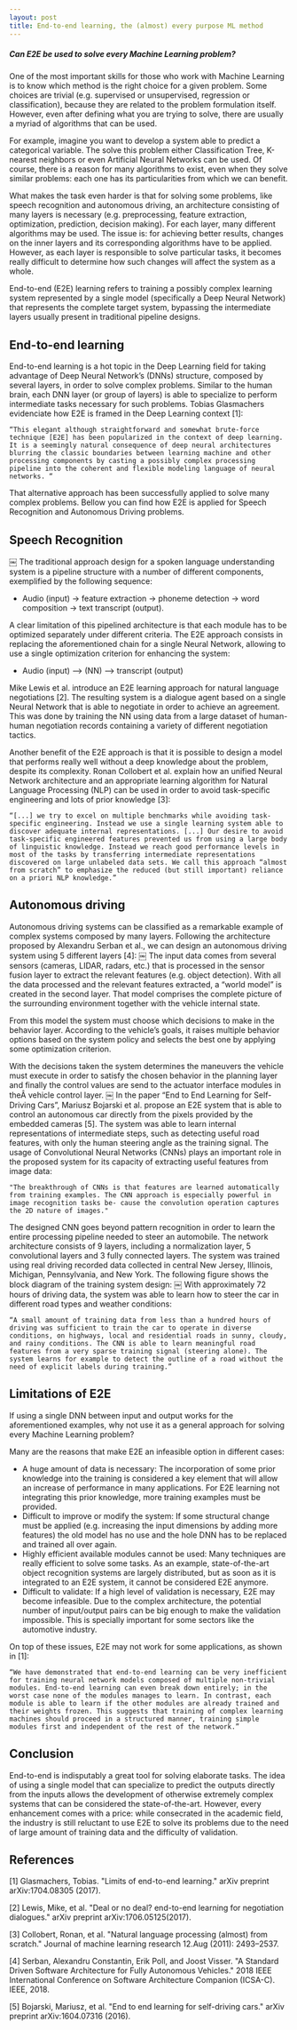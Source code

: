 ```yaml
---
layout: post
title: End-to-end learning, the (almost) every purpose ML method
---
```


##### Can E2E be used to solve every Machine Learning problem?

One of the most important skills for those who work with Machine Learning is to know which method is the right choice for a given problem. Some choices are trivial (e.g. supervised or unsupervised, regression or classification), because they are related to the problem formulation itself. However, even after defining what you are trying to solve, there are usually a myriad of algorithms that can be used.

For example, imagine you want to develop a system able to predict a categorical variable. The solve this problem either Classification Tree, K-nearest neighbors or even Artificial Neural Networks can be used. Of course, there is a reason for many algorithms to exist, even when they solve similar problems: each one has its particularities from which we can benefit.

What makes the task even harder is that for solving some problems, like speech recognition and autonomous driving, an architecture consisting of many layers is necessary (e.g. preprocessing, feature extraction, optimization, prediction, decision making). For each layer, many different algorithms may be used.
The issue is: for achieving better results, changes on the inner layers and its corresponding algorithms have to be applied. However, as each layer is responsible to solve particular tasks, it becomes really difficult to determine how such changes will affect the system as a whole.

End-to-end (E2E) learning refers to training a possibly complex learning system represented by a single model (specifically a Deep Neural Network) that represents the complete target system, bypassing the intermediate layers usually present in traditional pipeline designs.

## End-to-end learning

End-to-end learning is a hot topic in the Deep Learning field for taking advantage of Deep Neural Network’s (DNNs) structure, composed by several layers, in order to solve complex problems. Similar to the human brain, each DNN layer (or group of layers) is able to specialize to perform intermediate tasks necessary for such problems. Tobias Glasmachers evidenciate how E2E is framed in the Deep Learning context [1]:

`“This elegant although straightforward and somewhat brute-force technique [E2E] has been popularized in the context of deep learning. It is a seemingly natural consequence of deep neural architectures blurring the classic boundaries between learning machine and other processing components by casting a possibly complex processing pipeline into the coherent and flexible modeling language of neural networks. “ `

That alternative approach has been successfully applied to solve many complex problems. Bellow you can find how E2E is applied for Speech Recognition and Autonomous Driving problems.

## Speech Recognition
￼
The traditional approach design for a spoken language understanding system is a pipeline structure with a number of different components, exemplified by the following sequence:

* Audio (input) -> feature extraction -> phoneme detection -> word composition -> text transcript (output).

A clear limitation of this pipelined architecture is that each module has to be optimized separately under different criteria. The E2E approach consists in replacing the aforementioned chain for a single Neural Network, allowing to use a single optimization criterion for enhancing the system:

* Audio (input) —> (NN) —> transcript (output)

Mike Lewis et al. introduce an E2E learning approach for natural language negotiations [2]. The resulting system is a dialogue agent based on a single Neural Network that is able to negotiate in order to achieve an agreement. This was done by training the NN using data from a large dataset of human-human negotiation records containing a variety of different negotiation tactics.

Another benefit of the E2E approach is that it is possible to design a model that performs really well without a deep knowledge about the problem, despite its complexity. Ronan Collobert et al. explain how an unified Neural Network architecture and an appropriate learning algorithm for Natural Language Processing (NLP) can be used in order to avoid task-specific engineering and lots of prior knowledge [3]:

`“[...] we try to excel on multiple benchmarks while avoiding task-specific engineering. Instead we use a single learning system able to discover adequate internal representations. [...] Our desire to avoid task-specific engineered features prevented us from using a large body of linguistic knowledge. Instead we reach good performance levels in most of the tasks by transferring intermediate representations discovered on large unlabeled data sets. We call this approach “almost from scratch” to emphasize the reduced (but still important) reliance on a priori NLP knowledge.” `

## Autonomous driving

Autonomous driving systems can be classified as a remarkable example of complex systems composed by many layers. Following the architecture proposed by Alexandru Serban et al., we can design an autonomous driving system using 5 different layers [4]:
￼
The input data comes from several sensors (cameras, LIDAR, radars, etc.) that is processed in the sensor fusion layer to extract the relevant features (e.g. object detection). With all the data processed and the relevant features extracted, a “world model” is created in the second layer. That model comprises the complete picture of the surrounding environment together with the vehicle internal state.

From this model the system must choose which decisions to make in the behavior layer. According to the vehicle’s goals, it raises multiple behavior options based on the system policy and selects the best one by applying some optimization criterion.

With the decisions taken the system determines the maneuvers the vehicle must execute in order to satisfy the chosen behavior in the planning layer and finally the control values are send to the actuator interface modules in theÂ vehicle control layer.
￼
In the paper “End to End Learning for Self-Driving Cars”, Mariusz Bojarski et al. propose an E2E system that is able to control an autonomous car directly from the pixels provided by the embedded cameras [5]. The system was able to learn internal representations of intermediate steps, such as detecting useful road features, with only the human steering angle as the training signal. The usage of Convolutional Neural Networks (CNNs) plays an important role in the proposed system for its capacity of extracting useful features from image data:

`"The breakthrough of CNNs is that features are learned automatically from training examples. The CNN approach is especially powerful in image recognition tasks be- cause the convolution operation captures the 2D nature of images." `

The designed CNN goes beyond pattern recognition in order to learn the entire processing pipeline needed to steer an automobile. The network architecture consists of 9 layers, including a normalization layer, 5 convolutional layers and 3 fully connected layers. The system was trained using real driving recorded data collected in central New Jersey, Illinois, Michigan, Pennsylvania, and New York. The following figure shows the block diagram of the training system design:
￼
With approximately 72 hours of driving data, the system was able to learn how to steer the car in different road types and weather conditions:

`“A small amount of training data from less than a hundred hours of driving was sufficient to train the car to operate in diverse conditions, on highways, local and residential roads in sunny, cloudy, and rainy conditions. The CNN is able to learn meaningful road features from a very sparse training signal (steering alone). The system learns for example to detect the outline of a road without the need of explicit labels during training.” `

## Limitations of E2E

If using a single DNN between input and output works for the aforementioned examples, why not use it as a general approach for solving every Machine Learning problem?

Many are the reasons that make E2E an infeasible option in different cases:

* A huge amount of data is necessary: The incorporation of some prior knowledge into the training is considered a key element that will allow an increase of performance in many applications. For E2E learning not integrating this prior knowledge, more training examples must be provided.
* Difficult to improve or modify the system: If some structural change must be applied (e.g. increasing the input dimensions by adding more features) the old model has no use and the hole DNN has to be replaced and trained all over again.
* Highly efficient available modules cannot be used: Many techniques are really efficient to solve some tasks. As an example, state-of-the-art object recognition systems are largely distributed, but as soon as it is integrated to an E2E system, it cannot be considered E2E anymore.
* Difficult to validate: If a high level of validation is necessary, E2E may become infeasible. Due to the complex architecture, the potential number of input/output pairs can be big enough to make the validation impossible. This is specially important for some sectors like the automotive industry.

On top of these issues, E2E may not work for some applications, as shown in [1]:

` “We have demonstrated that end-to-end learning can be very inefficient for training neural network models composed of multiple non-trivial modules. End-to-end learning can even break down entirely; in the worst case none of the modules manages to learn. In contrast, each module is able to learn if the other modules are already trained and their weights frozen. This suggests that training of complex learning machines should proceed in a structured manner, training simple modules first and independent of the rest of the network.” `

## Conclusion

End-to-end is indisputably a great tool for solving elaborate tasks. The idea of using a single model that can specialize to predict the outputs directly from the inputs allows the development of otherwise extremely complex systems that can be considered the state-of-the-art. However, every enhancement comes with a price: while consecrated in the academic field, the industry is still reluctant to use E2E to solve its problems due to the need of large amount of training data and the difficulty of validation.

## References

[1] Glasmachers, Tobias. "Limits of end-to-end learning." arXiv preprint arXiv:1704.08305 (2017).

[2] Lewis, Mike, et al. "Deal or no deal? end-to-end learning for negotiation dialogues." arXiv preprint arXiv:1706.05125(2017).

[3] Collobert, Ronan, et al. "Natural language processing (almost) from scratch." Journal of machine learning research 12.Aug (2011): 2493–2537.

[4] Serban, Alexandru Constantin, Erik Poll, and Joost Visser. "A Standard Driven Software Architecture for Fully Autonomous Vehicles." 2018 IEEE International Conference on Software Architecture Companion (ICSA-C). IEEE, 2018.

[5] Bojarski, Mariusz, et al. "End to end learning for self-driving cars." arXiv preprint arXiv:1604.07316 (2016).
